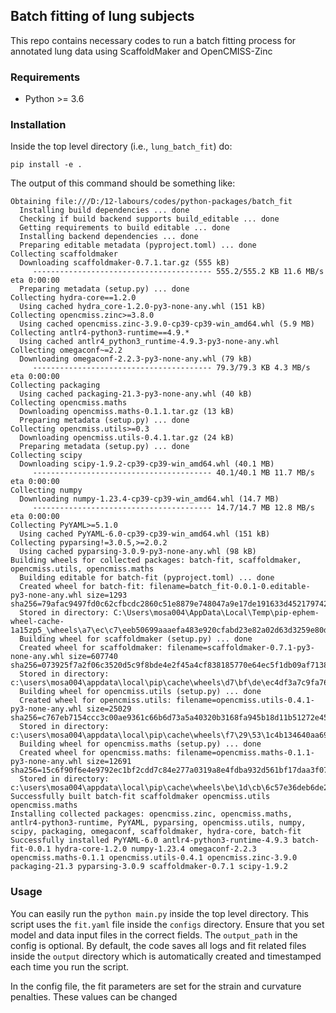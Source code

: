 Batch fitting of lung subjects
-----------------------

This repo contains necessary codes to run a batch fitting process for annotated lung data using ScaffoldMaker
and OpenCMISS-Zinc 

### Requirements
* Python >= 3.6

### Installation

Inside the top level directory (i.e., `lung_batch_fit`) do:

```console
pip install -e .
```
The output of this command should be something like:

```console
Obtaining file:///D:/12-labours/codes/python-packages/batch_fit
  Installing build dependencies ... done
  Checking if build backend supports build_editable ... done
  Getting requirements to build editable ... done
  Installing backend dependencies ... done
  Preparing editable metadata (pyproject.toml) ... done
Collecting scaffoldmaker
  Downloading scaffoldmaker-0.7.1.tar.gz (555 kB)
     ---------------------------------------- 555.2/555.2 KB 11.6 MB/s eta 0:00:00
  Preparing metadata (setup.py) ... done
Collecting hydra-core==1.2.0
  Using cached hydra_core-1.2.0-py3-none-any.whl (151 kB)
Collecting opencmiss.zinc>=3.8.0
  Using cached opencmiss.zinc-3.9.0-cp39-cp39-win_amd64.whl (5.9 MB)
Collecting antlr4-python3-runtime==4.9.*
  Using cached antlr4_python3_runtime-4.9.3-py3-none-any.whl
Collecting omegaconf~=2.2
  Downloading omegaconf-2.2.3-py3-none-any.whl (79 kB)
     ---------------------------------------- 79.3/79.3 KB 4.3 MB/s eta 0:00:00
Collecting packaging
  Using cached packaging-21.3-py3-none-any.whl (40 kB)
Collecting opencmiss.maths
  Downloading opencmiss.maths-0.1.1.tar.gz (13 kB)
  Preparing metadata (setup.py) ... done
Collecting opencmiss.utils>=0.3
  Downloading opencmiss.utils-0.4.1.tar.gz (24 kB)
  Preparing metadata (setup.py) ... done
Collecting scipy
  Downloading scipy-1.9.2-cp39-cp39-win_amd64.whl (40.1 MB)
     ---------------------------------------- 40.1/40.1 MB 11.7 MB/s eta 0:00:00
Collecting numpy
  Downloading numpy-1.23.4-cp39-cp39-win_amd64.whl (14.7 MB)
     ---------------------------------------- 14.7/14.7 MB 12.8 MB/s eta 0:00:00
Collecting PyYAML>=5.1.0
  Using cached PyYAML-6.0-cp39-cp39-win_amd64.whl (151 kB)
Collecting pyparsing!=3.0.5,>=2.0.2
  Using cached pyparsing-3.0.9-py3-none-any.whl (98 kB)
Building wheels for collected packages: batch-fit, scaffoldmaker, opencmiss.utils, opencmiss.maths
  Building editable for batch-fit (pyproject.toml) ... done
  Created wheel for batch-fit: filename=batch_fit-0.0.1-0.editable-py3-none-any.whl size=1293 sha256=79afac9497fd0c62cfbcdc2860c51e8879e748047a9e17de191633d452179742
  Stored in directory: C:\Users\mosa004\AppData\Local\Temp\pip-ephem-wheel-cache-1a15zp5_\wheels\a7\ec\c7\eeb50699aaaefa483e920cfabd23e82a02d63d3259e80d2dab
  Building wheel for scaffoldmaker (setup.py) ... done
  Created wheel for scaffoldmaker: filename=scaffoldmaker-0.7.1-py3-none-any.whl size=607740 sha256=073925f7a2f06c3520d5c9f8bde4e2f45a4cf838185770e64ec5f1db09af7138
  Stored in directory: c:\users\mosa004\appdata\local\pip\cache\wheels\d7\bf\de\ec4df3a7c9fa76447ca61b8595c027ff761c90230dc74dee9b
  Building wheel for opencmiss.utils (setup.py) ... done
  Created wheel for opencmiss.utils: filename=opencmiss.utils-0.4.1-py3-none-any.whl size=25029 sha256=c767eb7154ccc3c00ae9361c66b6d73a5a40320b3168fa945b18d11b51272e45
  Stored in directory: c:\users\mosa004\appdata\local\pip\cache\wheels\f7\29\53\1c4b134640aa694c43ae64375510e0f9bb7e5dd4068afd10e1
  Building wheel for opencmiss.maths (setup.py) ... done
  Created wheel for opencmiss.maths: filename=opencmiss.maths-0.1.1-py3-none-any.whl size=12691 sha256=15c6f90f6e4e9792ec1bf2cdd7c84e277a0319a8e4fdba932d561bf17daa3f07
  Stored in directory: c:\users\mosa004\appdata\local\pip\cache\wheels\be\1d\cb\6c57e36deb6de2d62c9799f8c0dbc7a66a6b5d6a12d01135ff
Successfully built batch-fit scaffoldmaker opencmiss.utils opencmiss.maths
Installing collected packages: opencmiss.zinc, opencmiss.maths, antlr4-python3-runtime, PyYAML, pyparsing, opencmiss.utils, numpy, scipy, packaging, omegaconf, scaffoldmaker, hydra-core, batch-fit
Successfully installed PyYAML-6.0 antlr4-python3-runtime-4.9.3 batch-fit-0.0.1 hydra-core-1.2.0 numpy-1.23.4 omegaconf-2.2.3 opencmiss.maths-0.1.1 opencmiss.utils-0.4.1 opencmiss.zinc-3.9.0 packaging-21.3 pyparsing-3.0.9 scaffoldmaker-0.7.1 scipy-1.9.2
```

### Usage

You can easily run the `python main.py` inside the top level directory. This script uses the `fit.yaml` file inside the
`configs` directory. Ensure that you set model and data input files in the correct fields. The `output_path` in the
config is optional. By default, the code saves all logs and fit related files inside the `output` directory which is
automatically created and timestamped each time you run the script.

In the config file, the fit parameters are set for the strain and curvature penalties. These values can be changed